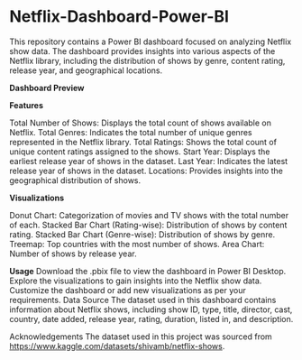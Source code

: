 # Netflix-Dashboard-Power-BI  

This repository contains a Power BI dashboard focused on analyzing Netflix show data. The dashboard provides insights into various aspects of the Netflix library, including the distribution of shows by genre, content rating, release year, and geographical locations.

**Dashboard Preview**  

**Features**  

Total Number of Shows: Displays the total count of shows available on Netflix.
Total Genres: Indicates the total number of unique genres represented in the Netflix library.
Total Ratings: Shows the total count of unique content ratings assigned to the shows.
Start Year: Displays the earliest release year of shows in the dataset.
Last Year: Indicates the latest release year of shows in the dataset.
Locations: Provides insights into the geographical distribution of shows.

**Visualizations**  

Donut Chart: Categorization of movies and TV shows with the total number of each.
Stacked Bar Chart (Rating-wise): Distribution of shows by content rating.
Stacked Bar Chart (Genre-wise): Distribution of shows by genre.
Treemap: Top countries with the most number of shows.
Area Chart: Number of shows by release year.

**Usage**
Download the .pbix file to view the dashboard in Power BI Desktop.
Explore the visualizations to gain insights into the Netflix show data.
Customize the dashboard or add new visualizations as per your requirements.
Data Source
The dataset used in this dashboard contains information about Netflix shows, including show ID, type, title, director, cast, country, date added, release year, rating, duration, listed in, and description.

Acknowledgements
The dataset used in this project was sourced from https://www.kaggle.com/datasets/shivamb/netflix-shows.
